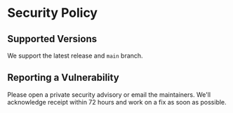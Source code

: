 # Security Policy

## Supported Versions
We support the latest release and `main` branch.

## Reporting a Vulnerability
Please open a private security advisory or email the maintainers.
We'll acknowledge receipt within 72 hours and work on a fix as soon as possible.
